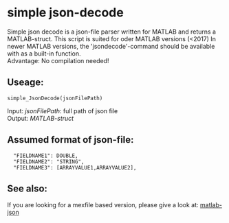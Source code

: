 # simple json-decode
Simple json decode is a json-file parser written for MATLAB and returns a MATLAB-struct. This script is suited for oder MATLAB versions (&lt;2017)
In newer MATLAB versions, the 'jsondecode'-command should be available with as a built-in function. \
Advantage: No compilation needed!

## Useage: 
```simple_JsonDecode(jsonFilePath)```

Input:  *jsonFilePath*: full path of json file \
Output: *MATLAB-struct*

## Assumed format of json-file:
```
  "FIELDNAME1": DOUBLE,
  "FIELDNAME2": "STRING",
  "FIELDNAME3": [ARRAYVALUE1,ARRAYVALUE2],
  ```
  
 ## See also:
 If you are looking for a mexfile based version, please give a look at: [matlab-json](https://github.com/leastrobino/matlab-json)
